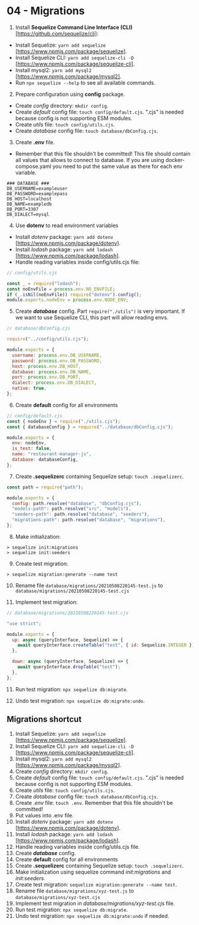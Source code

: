# 04 - Migrations

1. Install **Sequelize Command Line Interface (CLI)** [https://github.com/sequelize/cli]:

- Install Sequelize: `yarn add sequelize` [https://www.npmjs.com/package/sequelize].
- Install Sequelize CLI: `yarn add sequelize-cli -D` [https://www.npmjs.com/package/sequelize-cli].
- Install mysql2: `yarn add mysql2` [https://www.npmjs.com/package/mysql2].
- Run `npx sequelize --help` to see all available commands.

2. Prepare configuration using **config** package.

- Create _config_ directory: `mkdir config`.
- Create _default_ config file: `touch config/default.cjs`. ".cjs" is needed because config is not supporting
  ESM modules.
- Create _utils_ file: `touch config/utils.cjs`.
- Create _database_ config file: `touch database/dbConfig.cjs`.

3. Create **.env** file.

- Remember that this file shouldn't be committed! This file should contain all values that allows to connect to database. If you are using docker-compose.yaml you need to put the same value as there for each env variable.

```shell
### DATABASE ###
DB_USERNAME=exampleuser
DB_PASSWORD=examplepass
DB_HOST=localhost
DB_NAME=exampledb
DB_PORT=3307
DB_DIALECT=mysql
```

4. Use **dotenv** to read environment variables

- Install _dotenv_ package: `yarn add dotenv` [https://www.npmjs.com/package/dotenv].
- Install _lodash_ package: `yarn add lodash` [https://www.npmjs.com/package/lodash].
- Handle reading variables inside config/utils.cjs file:

```js
// config/utils.cjs

const _ = require("lodash");
const noEnvFile = process.env.NO_ENVFILE;
if (_.isNil(noEnvFile)) require("dotenv").config();
module.exports.nodeEnv = process.env.NODE_ENV;
```

5. Create **_database_** config. Part `require("./utils")` is very important. If we want to use Sequelize CLI, this part will allow reading envs.

```js
// database/dbConfig.cjs

require("../config/utils.cjs");

module.exports = {
  username: process.env.DB_USERNAME,
  password: process.env.DB_PASSWORD,
  host: process.env.DB_HOST,
  database: process.env.DB_NAME,
  port: process.env.DB_PORT,
  dialect: process.env.DB_DIALECT,
  native: true,
};
```

6. Create **default** config for all environments

```js
// config/default.cjs
const { nodeEnv } = require("./utils.cjs");
const { databaseConfig } = require("../database/dbConfig.cjs");

module.exports = {
  env: nodeEnv,
  is_test: false,
  name: "restaurant-manager-js",
  database: databaseConfig,
};
```

7. Create **.sequelizerc** containing Sequelize setup: `touch .sequelizerc`.

```js
const path = require("path");

module.exports = {
  config: path.resolve("database", "dbConfig.cjs"),
  "models-path": path.resolve("src", "models"),
  "seeders-path": path.resolve("database", "seeders"),
  "migrations-path": path.resolve("database", "migrations"),
};
```

8. Make initialization:

```shell
> sequelize init:migrations
> sequelize init:seeders
```

9. Create test migration:

```shell
> sequelize migration:generate --name test
```

10. Rename file `database/migrations/20210508220145-test.js` to `database/migrations/20210508220145-test.cjs`

10. Implement test migration:
```js
// database/migrations/20210508220145-test.cjs

"use strict";

module.exports = {
  up: async (queryInterface, Sequelize) => {
    await queryInterface.createTable("test", { id: Sequelize.INTEGER });
  },

  down: async (queryInterface, Sequelize) => {
    await queryInterface.dropTable("test");
  },
};
```

11. Run test migration: `npx sequelize db:migrate`.

11. Undo test migration: `npx sequelize db:migrate:undo`.

## Migrations shortcut

1. Install Sequelize: `yarn add sequelize` [https://www.npmjs.com/package/sequelize].
2. Install Sequelize CLI: `yarn add sequelize-cli -D` [https://www.npmjs.com/package/sequelize-cli].
3. Install mysql2: `yarn add mysql2` [https://www.npmjs.com/package/mysql2].
4. Create _config_ directory: `mkdir config`.
5. Create _default_ config file: `touch config/default.cjs`. ".cjs" is needed because config is not supporting ESM modules.
6. Create _utils_ file: `touch config/utils.cjs`.
7. Create _database_ config file: `touch database/dbConfig.cjs`.
8. Create _.env_ file: `touch .env`. Remember that this file shouldn't be committed!
9. Put values into .env file.
10. Install _dotenv_ package: `yarn add dotenv` [https://www.npmjs.com/package/dotenv].
11. Install _lodash_ package: `yarn add lodash` [https://www.npmjs.com/package/lodash].
12. Handle reading variables inside config/utils.cjs file.
13. Create **_database_** config.
14. Create **default** config for all environments
15. Create **.sequelizerc** containing Sequelize setup: `touch .sequelizerc`.
16. Make initialization using sequelize command _init:migrations_ and _init:seeders_.
17. Create test migration: `sequelize migration:generate --name test`.
18. Rename file `database/migrations/xyz-test.js` to `database/migrations/xyz-test.cjs`
19. Implement test migration in _database/migrations/xyz-test.cjs_ file.
20. Run test migration: `npx sequelize db:migrate`.
21. Undo test migration: `npx sequelize db:migrate:undo` if needed.
